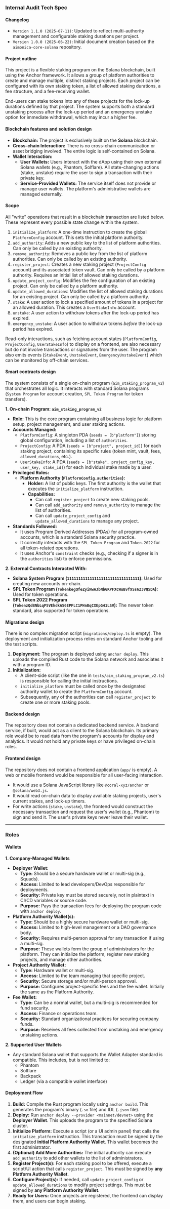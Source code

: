 ### **Internal Audit Tech Spec**

#### **Changelog**
*   `Version 1.1.0 (2025-07-11)`: Updated to reflect multi-authority management and configurable staking durations per project.
*   `Version 1.0.0 (2025-06-22)`: Initial document creation based on the `aimonica-core-solana` repository.

#### **Project outline**
This project is a flexible staking program on the Solana blockchain, built using the Anchor framework. It allows a group of platform authorities to create and manage multiple, distinct staking projects. Each project can be configured with its own staking token, a list of allowed staking durations, a fee structure, and a fee-receiving wallet.

End-users can stake tokens into any of these projects for the lock-up durations defined by that project. The system supports both a standard unstaking process after the lock-up period and an emergency unstake option for immediate withdrawal, which may incur a higher fee.

#### **Blockchain features and solution design**
*   **Blockchain:** The project is exclusively built on the **Solana** blockchain.
*   **Cross-chain Interaction:** There is no cross-chain communication or asset bridging involved. The entire logic is self-contained on Solana.
*   **Wallet Interaction:**
    *   **User Wallets:** Users interact with the dApp using their own external Solana wallets (e.g., Phantom, Solflare). All state-changing actions (stake, unstake) require the user to sign a transaction with their private key.
    *   **Service-Provided Wallets:** The service itself does not provide or manage user wallets. The platform's administrative wallets are managed externally.

#### **Scope**
All "write" operations that result in a blockchain transaction are listed below. These represent every possible state change within the system.

1.  `initialize_platform`: A one-time instruction to create the global `PlatformConfig` account. This sets the initial platform authority.
2.  `add_authority`: Adds a new public key to the list of platform authorities. Can only be called by an existing authority.
3.  `remove_authority`: Removes a public key from the list of platform authorities. Can only be called by an existing authority.
4.  `register_project`: Creates a new staking project (`ProjectConfig` account) and its associated token vault. Can only be called by a platform authority. Requires an initial list of allowed staking durations.
5.  `update_project_config`: Modifies the fee configuration of an existing project. Can only be called by a platform authority.
6.  `update_allowed_durations`: Modifies the list of allowed staking durations for an existing project. Can only be called by a platform authority.
7.  `stake`: A user action to lock a specified amount of tokens in a project for an allowed duration. This creates a `UserStakeInfo` account.
8.  `unstake`: A user action to withdraw tokens after the lock-up period has expired.
9.  `emergency_unstake`: A user action to withdraw tokens *before* the lock-up period has expired.

Read-only interactions, such as fetching account states (`PlatformConfig`, `ProjectConfig`, `UserStakeInfo`) to display on a frontend, are also necessary but do not involve transactions or signatures from the user. The program also emits events (`StakeEvent`, `UnstakeEvent`, `EmergencyUnstakeEvent`) which can be monitored by off-chain services.

#### **Smart contracts design**
The system consists of a single on-chain program (`aim_staking_program_v2`) that orchestrates all logic. It interacts with standard Solana programs (`System Program` for account creation, `SPL Token Program` for token transfers).

**1. On-chain Program: `aim_staking_program_v2`**
*   **Role:** This is the core program containing all business logic for platform setup, project management, and user staking actions.
*   **Accounts Managed:**
    *   `PlatformConfig`: A singleton PDA (`seeds = [b"platform"]`) storing global configuration, including a list of `authorities`.
    *   `ProjectConfig`: A PDA (`seeds = [b"project", project_id]`) for each staking project, containing its specific rules (token mint, vault, fees, `allowed_durations`, etc.).
    *   `UserStakeInfo`: A PDA (`seeds = [b"stake", project_config_key, user_key, stake_id]`) for each individual stake made by a user.
*   **Privileged Roles:**
    *   **Platform Authority (`PlatformConfig.authorities`):**
        *   **Holder:** A list of public keys. The first authority is the wallet that executes the `initialize_platform` instruction.
        *   **Capabilities:**
            *   Can call `register_project` to create new staking pools.
            *   Can call `add_authority` and `remove_authority` to manage the list of authorities.
            *   Can call `update_project_config` and `update_allowed_durations` to manage any project.
*   **Standards Followed:**
    *   It uses Program Derived Addresses (PDAs) for all program-owned accounts, which is a standard Solana security practice.
    *   It correctly interacts with the `SPL Token Program` and `Token-2022` for all token-related operations.
    *   It uses Anchor's `constraint` checks (e.g., checking if a signer is in the `authorities` list) to enforce permissions.

**2. External Contracts Interacted With:**
*   **Solana System Program (`11111111111111111111111111111111`):** Used for creating new accounts on-chain.
*   **SPL Token Program (`TokenkegQfeZyiNwAJbNbGKPFXCWuBvf9Ss623VQ5DA`):** Used for token operations.
*   **SPL Token 2022 Program (`TokenzQdBNbLqP5VEhdkAS6EPFLC1PHnBqCXEpG41LSV`):** The newer token standard, also supported for token operations.

#### **Migrations design**
There is no complex migration script (`migrations/deploy.ts` is empty). The deployment and initialization process relies on standard Anchor tooling and the test scripts.
1.  **Deployment:** The program is deployed using `anchor deploy`. This uploads the compiled Rust code to the Solana network and associates it with a program ID.
2.  **Initialization:**
    *   A client-side script (like the one in `tests/aim_staking_program_v2.ts`) is responsible for calling the initial instructions.
    *   `initialize_platform` must be called once by the designated authority wallet to create the `PlatformConfig` account.
    *   Subsequently, any of the authorities can call `register_project` to create one or more staking pools.

#### **Backend design**
The repository does not contain a dedicated backend service. A backend service, if built, would act as a client to the Solana blockchain. Its primary role would be to read data from the program's accounts for display and analytics. It would not hold any private keys or have privileged on-chain roles.

#### **Frontend design**
The repository does not contain a frontend application (`app/` is empty). A web or mobile frontend would be responsible for all user-facing interaction.
*   It would use a Solana JavaScript library like `@coral-xyz/anchor` or `@solana/web3.js`.
*   It would read on-chain data to display available staking projects, user's current stakes, and lock-up timers.
*   For write actions (`stake`, `unstake`), the frontend would construct the necessary transaction and request the user's wallet (e.g., Phantom) to sign and send it. The user's private keys never leave their wallet.

---

### **Roles**

#### **Wallets**

**1. Company-Managed Wallets**
*   **Deployer Wallet:**
    *   **Type:** Should be a secure hardware wallet or multi-sig (e.g., Squads).
    *   **Access:** Limited to lead developers/DevOps responsible for deployments.
    *   **Security:** Private key must be stored securely, not in plaintext in CI/CD variables or source code.
    *   **Purpose:** Pays the transaction fees for deploying the program code with `anchor deploy`.
*   **Platform Authority Wallet(s):**
    *   **Type:** Should be a highly secure hardware wallet or multi-sig.
    *   **Access:** Limited to high-level management or a DAO governance body.
    *   **Security:** Requires multi-person approval for any transaction if using a multi-sig.
    *   **Purpose:** These wallets form the group of administrators for the platform. They can initialize the platform, register new staking projects, and manage other authorities.
*   **Project Authority Wallet:**
    *   **Type:** Hardware wallet or multi-sig.
    *   **Access:** Limited to the team managing that specific project.
    *   **Security:** Secure storage and/or multi-person approval.
    *   **Purpose:** Configures project-specific fees and the fee wallet. Initially the same as the Platform Authority.
*   **Fee Wallet:**
    *   **Type:** Can be a normal wallet, but a multi-sig is recommended for fund security.
    *   **Access:** Finance or operations team.
    *   **Security:** Standard organizational practices for securing company funds.
    *   **Purpose:** Receives all fees collected from unstaking and emergency unstaking actions.

**2. Supported User Wallets**
*   Any standard Solana wallet that supports the Wallet Adapter standard is compatible. This includes, but is not limited to:
    *   Phantom
    *   Solflare
    *   Backpack
    *   Ledger (via a compatible wallet interface)

#### **Deployment Flow**

1.  **Build:** Compile the Rust program locally using `anchor build`. This generates the program's binary (`.so` file) and IDL (`.json` file).
2.  **Deploy:** Run `anchor deploy --provider <mainnet/devnet>` using the **Deployer Wallet**. This uploads the program to the specified Solana cluster.
3.  **Initialize Platform:** Execute a script (or a UI admin panel) that calls the `initialize_platform` instruction. This transaction must be signed by the designated **initial Platform Authority Wallet**. This wallet becomes the first administrator.
4.  **(Optional) Add More Authorities:** The initial authority can execute `add_authority` to add other wallets to the list of administrators.
5.  **Register Project(s):** For each staking pool to be offered, execute a script/UI action that calls `register_project`. This must be signed by **any Platform Authority Wallet**.
6.  **Configure Project(s):** If needed, call `update_project_config` or `update_allowed_durations` to modify project settings. This must be signed by **any Platform Authority Wallet**.
7.  **Ready for Users:** Once projects are registered, the frontend can display them, and users can begin staking.